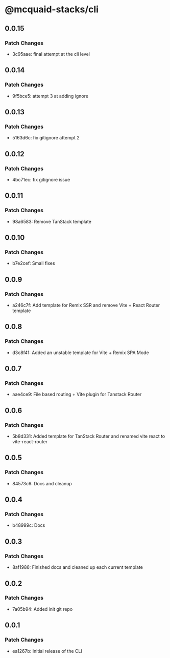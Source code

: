 # @mcquaid-stacks/cli

## 0.0.15

### Patch Changes

- 3c95aae: final attempt at the cli level

## 0.0.14

### Patch Changes

- 9f5bce5: attempt 3 at adding ignore

## 0.0.13

### Patch Changes

- 5163d6c: fix gitignore attempt 2

## 0.0.12

### Patch Changes

- 4bc71ec: fix gitignore issue

## 0.0.11

### Patch Changes

- 98a6583: Remove TanStack template

## 0.0.10

### Patch Changes

- b7e2cef: Small fixes

## 0.0.9

### Patch Changes

- a246c7f: Add template for Remix SSR and remove Vite + React Router template

## 0.0.8

### Patch Changes

- d3c8f41: Added an unstable template for Vite + Remix SPA Mode

## 0.0.7

### Patch Changes

- aae4ce9: File based routing + Vite plugin for Tanstack Router

## 0.0.6

### Patch Changes

- 5b8d331: Added template for TanStack Router and renamed vite react to vite-react-router

## 0.0.5

### Patch Changes

- 84573c6: Docs and cleanup

## 0.0.4

### Patch Changes

- b48999c: Docs

## 0.0.3

### Patch Changes

- 8af1986: Finished docs and cleaned up each current template

## 0.0.2

### Patch Changes

- 7a05b94: Added init git repo

## 0.0.1

### Patch Changes

- ea1267b: Initial release of the CLI
